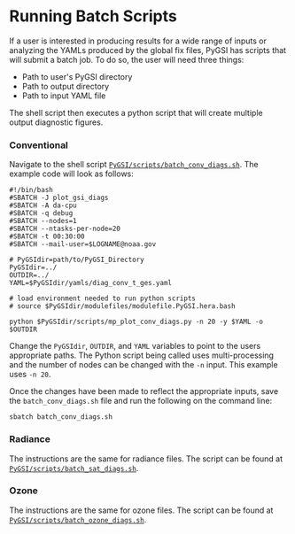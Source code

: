 # Running Batch Scripts

If a user is interested in producing results for a wide range of inputs or analyzing the YAMLs produced by the global fix files, PyGSI has scripts that will submit a batch job. To do so, the user will need three things:

* Path to user's PyGSI directory
* Path to output directory
* Path to input YAML file

The shell script then executes a python script that will create multiple output diagnostic figures. 

### Conventional

Navigate to the shell script [`PyGSI/scripts/batch_conv_diags.sh`](https://github.com/NOAA-EMC/PyGSI/blob/develop/scripts/batch_conv_diags.sh). The example code will look as follows:

```
#!/bin/bash
#SBATCH -J plot_gsi_diags
#SBATCH -A da-cpu
#SBATCH -q debug
#SBATCH --nodes=1
#SBATCH --ntasks-per-node=20
#SBATCH -t 00:30:00
#SBATCH --mail-user=$LOGNAME@noaa.gov

# PyGSIdir=path/to/PyGSI_Directory
PyGSIdir=../
OUTDIR=../
YAML=$PyGSIdir/yamls/diag_conv_t_ges.yaml

# load environment needed to run python scripts
# source $PyGSIdir/modulefiles/modulefile.PyGSI.hera.bash

python $PyGSIdir/scripts/mp_plot_conv_diags.py -n 20 -y $YAML -o $OUTDIR
```

Change the `PyGSIdir`, `OUTDIR`, and `YAML` variables to point to the users appropriate paths. The Python script being called uses multi-processing and the number of nodes can be changed with the `-n` input. This example uses `-n 20`.

Once the changes have been made to reflect the appropriate inputs, save the `batch_conv_diags.sh` file and run the following on the command line:

```
sbatch batch_conv_diags.sh
```

### Radiance

The instructions are the same for radiance files. The script can be found at [`PyGSI/scripts/batch_sat_diags.sh`](https://github.com/NOAA-EMC/PyGSI/blob/develop/scripts/batch_sat_diags.sh).

### Ozone

The instructions are the same for ozone files. The script can be found at [`PyGSI/scripts/batch_ozone_diags.sh`](https://github.com/NOAA-EMC/PyGSI/blob/develop/scripts/batch_ozone_diags.sh).